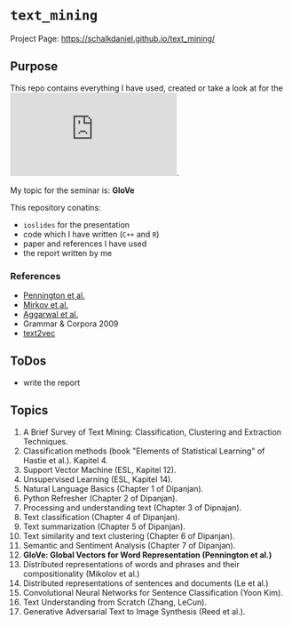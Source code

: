 # `text_mining`

Project Page: https://schalkdaniel.github.io/text_mining/

## Purpose

This repo contains everything I have used, created or take a look at for the 
![text mining seminar at LMU](https://moodle.lmu.de/enrol/index.php?id=3032).

My topic for the seminar is: **GloVe**

This repository conatins:

- `ioslides` for the presentation
- code which I have written (`C++` and `R`)
- paper and references I have used
- the report written by me

### References

- [Pennington et al.](https://www.aclweb.org/anthology/D14-1162)
- [Mirkov et al.](http://www.aclweb.org/anthology/D15-1036)
- [Aggarwal et al.](https://bib.dbvis.de/uploadedFiles/155.pdf)
- Grammar & Corpora 2009
- [text2vec](https://CRAN.R-project.org/package=text2vec)

## ToDos

- write the report 

## Topics

1. A Brief Survey of Text Mining: Classification, Clustering and Extraction Techniques.
2. Classification methods (book "Elements of Statistical Learning" of Hastie et al.). Kapitel 4.
3. Support Vector Machine (ESL, Kapitel 12).
4. Unsupervised Learning (ESL, Kapitel 14).
5. Natural Language Basics (Chapter 1 of Dipanjan).
6. Python Refresher (Chapter 2 of Dipanjan).
7. Processing and understanding text (Chapter 3 of Dipnajan).
8. Text classification (Chapter 4 of Dipanjan).
9. Text summarization (Chapter 5 of Dipanjan).
10. Text similarity and text clustering (Chapter 6 of Dipanjan).
11. Semantic and Sentiment Analysis (Chapter 7 of Dipanjan).
12. **GloVe: Global Vectors for Word Representation (Pennington et al.)**
13. Distributed representations of words and phrases and their compositionality (Mikolov et al.)
14. Distributed representations of sentences and documents (Le et al.)
15. Convolutional Neural Networks for Sentence Classification (Yoon Kim).
16. Text Understanding from Scratch (Zhang, LeCun).
17. Generative Adversarial Text to Image Synthesis (Reed et al.).
